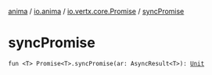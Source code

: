 [anima](../../index.md) / [io.anima](../index.md) / [io.vertx.core.Promise](index.md) / [syncPromise](./sync-promise.md)

# syncPromise

`fun <T> Promise<T>.syncPromise(ar: AsyncResult<T>): `[`Unit`](https://kotlinlang.org/api/latest/jvm/stdlib/kotlin/-unit/index.html)